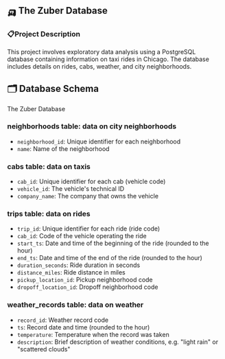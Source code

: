 ## 🛺 The Zuber Database
### 📋Project Description
This project involves exploratory data analysis using a PostgreSQL database containing information on taxi rides in Chicago. The database includes details on rides, cabs, weather, and city neighborhoods.


## 🗂️ Database Schema
The Zuber Database

### neighborhoods table: data on city neighborhoods
- `neighborhood_id`: Unique identifier for each neighborhood
- `name`: Name of the neighborhood

### cabs table: data on taxis
- `cab_id`: Unique identifier for each cab (vehicle code)
- `vehicle_id`: The vehicle's technical ID
- `company_name`: The company that owns the vehicle

### trips table: data on rides
- `trip_id`: Unique identifier for each ride (ride code)
- `cab_id`: Code of the vehicle operating the ride
- `start_ts`: Date and time of the beginning of the ride (rounded to the hour)
- `end_ts`: Date and time of the end of the ride (rounded to the hour)
- `duration_seconds`: Ride duration in seconds
- `distance_miles`: Ride distance in miles
- `pickup_location_id`: Pickup neighborhood code
- `dropoff_location_id`: Dropoff neighborhood code

### weather_records table: data on weather
- `record_id`: Weather record code
- `ts`: Record date and time (rounded to the hour)
- `temperature`: Temperature when the record was taken
- `description`: Brief description of weather conditions, e.g. "light rain" or "scattered clouds"
